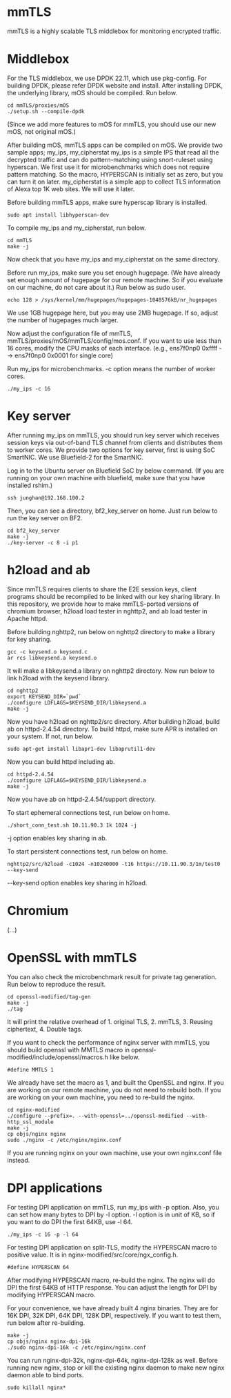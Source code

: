 # mmTLS
mmTLS is a highly scalable TLS middlebox for monitoring encrypted traffic.

# Middlebox
For the TLS middlebox, we use DPDK 22.11, which use pkg-config. For building DPDK, please refer DPDK website and install.
After installing DPDK, the underlying library, mOS should be compiled. Run below.

```
cd mmTLS/proxies/mOS
./setup.sh --compile-dpdk
```

(Since we add more features to mOS for mmTLS, you should use our new mOS, not original mOS.)

After building mOS, mmTLS apps can be compiled on mOS. We provide two sample apps; my_ips, my_cipherstat
my_ips is a simple IPS that read all the decrypted traffic and can do pattern-matching using snort-ruleset using hyperscan.
We first use it for microbenchmarks which does not require pattern matching. So the macro, HYPERSCAN is initially set as zero, but you can turn it on later.
my_cipherstat is a simple app to collect TLS information of Alexa top 1K web sites. We will use it later.

Before building mmTLS apps, make sure hyperscap library is installed.
```
sudo apt install libhyperscan-dev
```

To compile my_ips and my_cipherstat, run below.

```
cd mmTLS
make -j
```

Now check that you have my_ips and my_cipherstat on the same directory.

Before run my_ips, make sure you set enough hugepage. (We have already set enough amount of hugepage for our remote machine. So if you evaluate on our machine, do not care about it.)
Run below as sudo user.
```
echo 128 > /sys/kernel/mm/hugepages/hugepages-1048576kB/nr_hugepages
```

We use 1GB hugepage here, but you may use 2MB hugepage. If so, adjust the number of hugepages much larger.

Now adjust the configuration file of mmTLS, mmTLS/proxies/mOS/mmTLS/config/mos.conf.
If you want to use less than 16 cores, modify the CPU masks of each interface. (e.g., ens7f0np0 0xffff --> ens7f0np0 0x0001 for single core)

Run my_ips for microbenchmarks. -c option means the number of worker cores.
```
./my_ips -c 16
```

# Key server
After running my_ips on mmTLS, you should run key server which receives session keys via out-of-band TLS channel from clients and distributes them to worker cores.
We provide two options for key server, first is using SoC SmartNIC. We use Bluefield-2 for the SmartNIC.

Log in to the Ubuntu server on Bluefield SoC by below command.
(If you are running on your own machine with bluefield, make sure that you have installed rshim.)
```
ssh junghan@192.168.100.2
```

Then, you can see a directory, bf2_key_server on home. Just run below to run the key server on BF2.
```
cd bf2_key_server
make -j
./key-server -c 8 -i p1
```


# h2load and ab
Since mmTLS requires clients to share the E2E session keys, client programs should be recompiled to be linked with our key sharing library.
In this repository, we provide how to make mmTLS-ported versions of chromium browser, h2load load tester in nghttp2, and ab load tester in Apache httpd.

Before building nghttp2, run below on nghttp2 directory to make a library for key sharing.
```
gcc -c keysend.o keysend.c
ar rcs libkeysend.a keysend.o
```
It will make a libkeysend.a library on nghttp2 directory. Now run below to link h2load with the keysend library.
```
cd nghttp2
export KEYSEND_DIR=`pwd`
./configure LDFLAGS=$KEYSEND_DIR/libkeysend.a
make -j
```
Now you have h2load on nghttp2/src directory. After building h2load, build ab on httpd-2.4.54 directory.
To build httpd, make sure APR is installed on your system. If not, run below.

```
sudo apt-get install libapr1-dev libaprutil1-dev
```
Now you can build httpd including ab.
```
cd httpd-2.4.54
./configure LDFLAGS=$KEYSEND_DIR/libkeysend.a
make -j
```
Now you have ab on httpd-2.4.54/support directory.

To start ephemeral connections test, run below on home.
```
./short_conn_test.sh 10.11.90.3 1k 1024 -j
```
-j option enables key sharing in ab.

To start persistent connections test, run below on home.
```
nghttp2/src/h2load -c1024 -n10240000 -t16 https://10.11.90.3/1m/test0 --key-send
```
--key-send option enables key sharing in h2load.

# Chromium

(...)


# OpenSSL with mmTLS
You can also check the microbenchmark result for private tag generation. Run below to reproduce the result.
```
cd openssl-modified/tag-gen
make -j
./tag
```

It will print the relative overhead of 1. original TLS, 2. mmTLS, 3. Reusing ciphertext, 4. Double tags.

If you want to check the performance of nginx server with mmTLS, you should build openssl with MMTLS macro in openssl-modified/include/openssl/macros.h like below.
```
#define MMTLS 1
```
We already have set the macro as 1, and built the OpenSSL and nginx. If you are working on our remote machine, you do not need to rebuild both.
If you are working on your own machine, you need to re-build the nginx.
```
cd nginx-modified
./configure --prefix=. --with-openssl=../openssl-modified --with-http_ssl_module
make -j
cp objs/nginx nginx
sudo ./nginx -c /etc/nginx/nginx.conf
```
If you are running nginx on your own machine, use your own nginx.conf file instead.


# DPI applications
For testing DPI application on mmTLS, run my_ips with -p option. Also, you can set how many bytes to DPI by -l option. -l option is in unit of KB, so if you want to do DPI the first 64KB, use -l 64.
```
./my_ips -c 16 -p -l 64
```

For testing DPI application on split-TLS, modify the HYPERSCAN macro to positive value. It is in nginx-modified/src/core/ngx_config.h.
```
#define HYPERSCAN 64
```
After modifying HYPERSCAN macro, re-build the nginx. The nginx will do DPI the first 64KB of HTTP response.
You can adjust the length for DPI by modifying HYPERSCAN macro.

For your convenience, we have already built 4 nginx binaries. They are for 16K DPI, 32K DPI, 64K DPI, 128K DPI, respectively.
If you want to test them, run below after re-building.
```
make -j
cp objs/nginx nginx-dpi-16k
./sudo nginx-dpi-16k -c /etc/nginx/nginx.conf
```
You can run nginx-dpi-32k, nginx-dpi-64k, nginx-dpi-128k as well. Before running new nginx, stop or kill the existing nginx daemon to make new nginx daemon able to bind ports.
```
sudo killall nginx*
```
